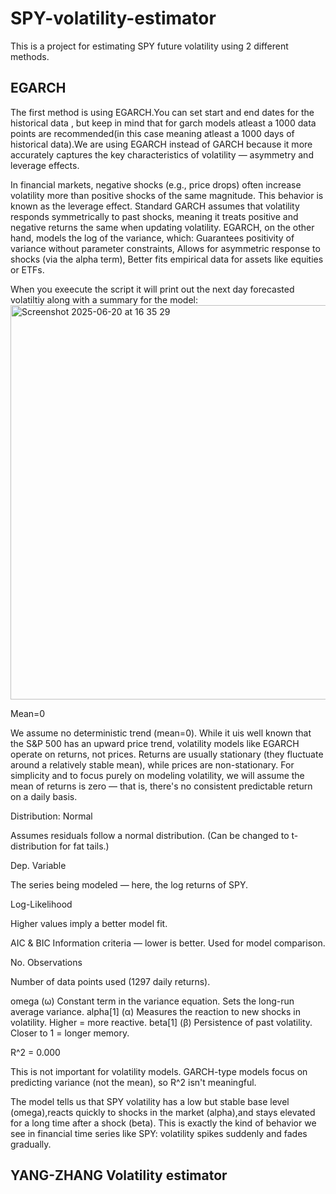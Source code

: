 # SPY-volatility-estimator
This is a project for estimating SPY future volatility using 2 different methods.


## EGARCH

The first method is using EGARCH.You can set start and end dates for the historical data , but keep in mind that for garch models atleast a 1000 data points are recommended(in this case meaning atleast a 1000 days of historical data).We are using EGARCH instead of GARCH because it more accurately captures the key characteristics of volatility — asymmetry and leverage effects.

In financial markets, negative shocks (e.g., price drops) often increase volatility more than positive shocks of the same magnitude. This behavior is known as the leverage effect.
Standard GARCH assumes that volatility responds symmetrically to past shocks, meaning it treats positive and negative returns the same when updating volatility.
EGARCH, on the other hand, models the log of the variance, which:
Guarantees positivity of variance without parameter constraints,
Allows for asymmetric response to shocks (via the alpha term),
Better fits empirical data for assets like equities or ETFs.

When you exeecute the script it will print out the next day forecasted volatiltiy along with a summary for the model:
<img width="631" alt="Screenshot 2025-06-20 at 16 35 29" src="https://github.com/user-attachments/assets/d3d9ae4c-a4fe-403f-8199-7ed7dbba1025" />


Mean=0

We assume no deterministic trend (mean=0).
While it uis well known that the S&P 500 has an upward price trend, volatility models like EGARCH operate on returns, not prices.
Returns are usually stationary (they fluctuate around a relatively stable mean), while prices are non-stationary. For simplicity and to focus purely on modeling volatility, we will assume the mean of returns is zero — that is, there's no consistent predictable return on a daily basis.

Distribution: Normal

Assumes residuals follow a normal distribution. (Can be changed to t-distribution for fat tails.)

Dep. Variable	

The series being modeled — here, the log returns of SPY.

Log-Likelihood

Higher values imply a better model fit.

AIC & BIC	Information criteria — lower is better. Used for model comparison.

No. Observations

Number of data points used (1297 daily returns).

omega (ω)	Constant term in the variance equation. Sets the long-run average variance.
alpha[1] (α)	Measures the reaction to new shocks in volatility. Higher = more reactive.
beta[1] (β)	Persistence of past volatility. Closer to 1 = longer memory.


R^2 = 0.000

This is not important for volatility models. GARCH-type models focus on predicting variance (not the mean), so R^2 isn't meaningful.

The model tells us that SPY volatility has a low but stable base level (omega),reacts quickly to shocks in the market (alpha),and stays elevated for a long time after a shock (beta).
This is exactly the kind of behavior we see in financial time series like SPY: volatility spikes suddenly and fades gradually.


## YANG-ZHANG Volatility estimator
